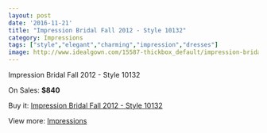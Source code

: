 ```yaml
---
layout: post
date: '2016-11-21'
title: "Impression Bridal Fall 2012 - Style 10132"
category: Impressions
tags: ["style","elegant","charming","impression","dresses"]
image: http://www.idealgown.com/15587-thickbox_default/impression-bridal-fall-2012-style-10132.jpg
---
```

Impression Bridal Fall 2012 - Style 10132

On Sales: **$840**
<a href="https://www.idealgown.com/en/impressions/6225-impression-bridal-fall-2012-style-10132.html"><amp-img layout="responsive" width="600" height="600" src="//www.idealgown.com/15587-thickbox_default/impression-bridal-fall-2012-style-10132.jpg" alt="Impression Bridal Fall 2012 - Style 10132 0" /></a>
<a href="https://www.idealgown.com/en/impressions/6225-impression-bridal-fall-2012-style-10132.html"><amp-img layout="responsive" width="600" height="600" src="//www.idealgown.com/15589-thickbox_default/impression-bridal-fall-2012-style-10132.jpg" alt="Impression Bridal Fall 2012 - Style 10132 1" /></a>

Buy it: [Impression Bridal Fall 2012 - Style 10132](https://www.idealgown.com/en/impressions/6225-impression-bridal-fall-2012-style-10132.html "Impression Bridal Fall 2012 - Style 10132")

View more: [Impressions](https://www.idealgown.com/en/91-impressions "Impressions")